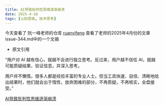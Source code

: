 ```yaml
---
title: AI导致批判性思维逐渐崩溃
date: 2025-4-16
tags: [认知思维, 技术思考]
---
```



今天查看了 阮一峰老师的仓库 [ruanyifeng](https://github.com/ruanyf/weekly) 查看了老师的2025年4月份的文章 issue-344.md中的一个文摘


- 原文引用

“用户对 AI 越有信心，就越不会进行独立思考。反过来，用户越不信任 AI，就越可能质疑结果，验证信息，并深入思考。

用户并不懒惰，很多人都是经验丰富的专业人士。但当工具快速、自信、清晰地给出结果时，他们就会出于惰性，放弃困难的部分，不再质疑，不再核实，全盘接受。”


[AI导致批判性思维逐渐崩溃](https://www.dutchosintguy.com/post/the-slow-collapse-of-critical-thinking-in-osint-due-to-ai)